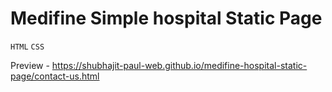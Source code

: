 # Medifine Simple hospital Static Page

`HTML` `CSS`

Preview - https://shubhajit-paul-web.github.io/medifine-hospital-static-page/contact-us.html
